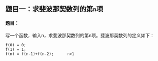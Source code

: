 ## 题目一：求斐波那契数列的第`n`项

#### 题目：

写一个函数，输入n，求斐波那契数列的第n项。斐波那契数列的定义如下：

```
f(0) = 0;
f(1) = 1;
f(n) = f(n-1)+f(n-2);      n>1
```

